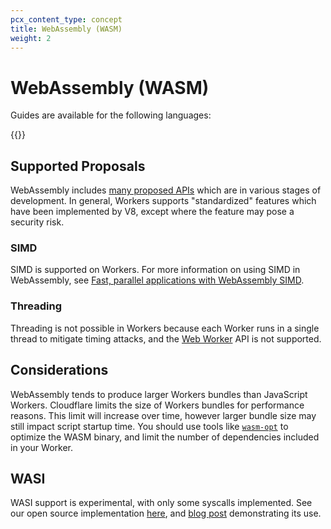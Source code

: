 ```yaml
---
pcx_content_type: concept
title: WebAssembly (WASM)
weight: 2
---
```


# WebAssembly (WASM)

Guides are available for the following languages:

{{<directory-listing>}}

## Supported Proposals

WebAssembly includes [many proposed APIs](https://webassembly.org/roadmap/) which are in various stages of development. In general, Workers supports "standardized" features which have been implemented by V8, except where the feature may pose a security risk.

### SIMD

SIMD is supported on Workers. For more information on using SIMD in WebAssembly, see [Fast, parallel applications with WebAssembly SIMD](https://v8.dev/features/simd).

### Threading

Threading is not possible in Workers because each Worker runs in a single thread to mitigate timing attacks, and the [Web Worker](https://developer.mozilla.org/en-US/docs/Web/API/Web_Workers_API) API is not supported.

## Considerations

WebAssembly tends to produce larger Workers bundles than JavaScript Workers. Cloudflare limits the size of Workers bundles for performance reasons. This limit will increase over time, however larger bundle size may still impact script startup time. You should
use tools like [`wasm-opt`](https://github.com/brson/wasm-opt-rs) to optimize the WASM binary, and limit the number of dependencies
included in your Worker.

## WASI

WASI support is experimental, with only some syscalls implemented. See our open source implementation [here](https://github.com/cloudflare/workers-wasi), and [blog post](https://blog.cloudflare.com/announcing-wasi-on-workers/) demonstrating its use. 
